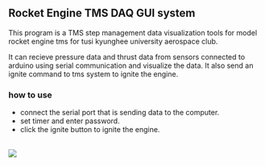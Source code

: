 ## Rocket Engine TMS DAQ GUI system

This program is a TMS step management data visualization tools for model rocket engine tms for tusi kyunghee university aerospace club.

It can recieve pressure data and thrust data from sensors connected to arduino using serial communication and visualize the data. It also send an ignite command to tms system to ignite the engine.

### how to use
- connect the serial port that is sending data to the computer.
- set timer and enter password.
- click the ignite button to ignite the engine.
<br>
<img src="./DAQ System/img/test1.jpg">